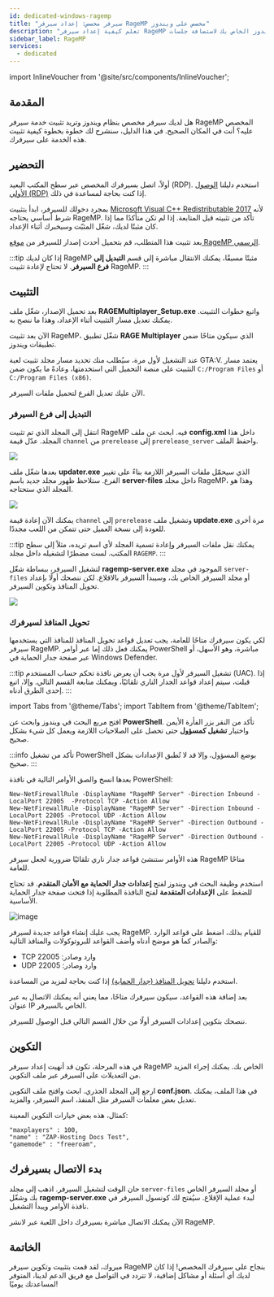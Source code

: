 ```yaml
---
id: dedicated-windows-ragemp
title: "سيرفر مخصص: إعداد سيرفر RageMP مخصص على ويندوز"
description: "تعلم كيفية إعداد سيرفر RageMP مخصص على سيرفر ويندوز الخاص بك لاستضافة جلسات GTA V متعددة اللاعبين → تعلّم المزيد الآن"
sidebar_label: RageMP
services:
  - dedicated
---
```


import InlineVoucher from '@site/src/components/InlineVoucher';

## المقدمة

هل لديك سيرفر مخصص بنظام ويندوز وتريد تثبيت خدمة سيرفر RageMP المخصص عليه؟ أنت في المكان الصحيح. في هذا الدليل، سنشرح لك خطوة بخطوة كيفية تثبيت هذه الخدمة على سيرفرك.

<InlineVoucher />

## التحضير

أولاً، اتصل بسيرفرك المخصص عبر سطح المكتب البعيد (RDP). استخدم دليلنا [الوصول الأولي (RDP)](vserver-windows-userdp.md) إذا كنت بحاجة لمساعدة في ذلك.

بمجرد دخولك للسيرفر، ابدأ بتثبيت [Microsoft Visual C++ Redistributable 2017](https://aka.ms/vs/15/release/VC_redist.x64.exe) لأنه شرط أساسي يحتاجه RageMP. تأكد من تثبيته قبل المتابعة. إذا لم تكن متأكدًا مما إذا كان مثبتًا لديك، شغّل المثبّت وسيخبرك أثناء الإعداد.

بعد تثبيت هذا المتطلب، قم بتحميل أحدث إصدار للسيرفر من [موقع RageMP الرسمي](https://cdn.rage.mp/public/files/RAGEMultiplayer_Setup.exe).

:::tip
إذا كان لديك RageMP مثبتًا مسبقًا، يمكنك الانتقال مباشرة إلى قسم **التبديل إلى فرع السيرفر**. لا تحتاج لإعادة تثبيت RageMP.
:::

## التثبيت

بعد تحميل الإصدار، شغّل ملف **RAGEMultiplayer_Setup.exe** واتبع خطوات التثبيت. يمكنك تعديل مسار التثبيت أثناء الإعداد، وهذا ما ننصح به.

الآن بعد تثبيت RageMP، شغّل تطبيق **RAGE Multiplayer** الذي سيكون متاحًا ضمن تطبيقات ويندوز.

عند التشغيل لأول مرة، سيُطلب منك تحديد مسار مجلد تثبيت لعبة GTA:V. يعتمد مسار التثبيت على منصة التحميل التي استخدمتها، وعادةً ما يكون ضمن `C:/Program Files` أو `C:/Program Files (x86)`.

الآن عليك تعديل الفرع لتحميل ملفات السيرفر.

### التبديل إلى فرع السيرفر

انتقل إلى المجلد الذي تم تثبيت RageMP فيه. ابحث عن ملف **config.xml** داخل هذا المجلد. عدّل قيمة `channel` من `prerelease` إلى `prerelease_server` واحفظ الملف.

![](https://screensaver01.zap-hosting.com/index.php/s/zbZfQCdnjjqmdbs/preview)

بعدها شغّل ملف **updater.exe** الذي سيحمّل ملفات السيرفر اللازمة بناءً على تغيير الفرع. ستلاحظ ظهور مجلد جديد باسم **server-files** داخل مجلد RageMP، وهذا هو المجلد الذي ستحتاجه.

![](https://screensaver01.zap-hosting.com/index.php/s/FpK5GdwnHMRRkfD/preview)

يمكنك الآن إعادة قيمة `channel` إلى `prerelease` وتشغيل ملف **update.exe** مرة أخرى للعودة إلى نسخة العميل حتى تتمكن من اللعب مجددًا.

:::tip
يمكنك نقل ملفات السيرفر وإعادة تسمية المجلد لأي اسم تريده، مثلاً إلى سطح المكتب. لست مضطرًا لتشغيله داخل مجلد `RAGEMP`.
:::

لتشغيل السيرفر، ببساطة شغّل **ragemp-server.exe** الموجود في مجلد `server-files` أو مجلد السيرفر الخاص بك، وسيبدأ السيرفر بالاقلاع. لكن ننصحك أولًا بإعداد تحويل المنافذ وتكوين السيرفر.

![](https://screensaver01.zap-hosting.com/index.php/s/AiJWmSjsjw7bMYX/preview)

### تحويل المنافذ لسيرفرك

لكي يكون سيرفرك متاحًا للعامة، يجب تعديل قواعد تحويل المنافذ للمنافذ التي يستخدمها سيرفر RageMP. يمكنك فعل ذلك إما عبر أوامر PowerShell مباشرة، وهو الأسهل، أو عبر صفحة جدار الحماية في Windows Defender.

:::tip
تشغيل السيرفر لأول مرة يجب أن يعرض نافذة تحكم حساب المستخدم (UAC). إذا قبلت، سيتم إعداد قواعد الجدار الناري تلقائيًا، ويمكنك متابعة القسم التالي. وإلا، اتبع إحدى الطرق أدناه.
:::

import Tabs from '@theme/Tabs';
import TabItem from '@theme/TabItem';

<Tabs>
<TabItem value="powershell" label="عبر PowerShell" default>

افتح مربع البحث في ويندوز وابحث عن **PowerShell**. تأكد من النقر بزر الفأرة الأيمن واختيار **تشغيل كمسؤول** حتى تحصل على الصلاحيات اللازمة ويعمل كل شيء بشكل صحيح.

:::info
تأكد من تشغيل PowerShell بوضع المسؤول، وإلا قد لا تُطبق الإعدادات بشكل صحيح.
:::

بعدها انسخ والصق الأوامر التالية في نافذة PowerShell:

```
New-NetFirewallRule -DisplayName "RageMP Server" -Direction Inbound -LocalPort 22005  -Protocol TCP -Action Allow
New-NetFirewallRule -DisplayName "RageMP Server" -Direction Inbound -LocalPort 22005 -Protocol UDP -Action Allow
New-NetFirewallRule -DisplayName "RageMP Server" -Direction Outbound -LocalPort 22005 -Protocol TCP -Action Allow
New-NetFirewallRule -DisplayName "RageMP Server" -Direction Outbound -LocalPort 22005 -Protocol UDP -Action Allow
```

هذه الأوامر ستنشئ قواعد جدار ناري تلقائيًا ضرورية لجعل سيرفر RageMP متاحًا للعامة.

</TabItem>

<TabItem value="windefender" label="عبر Windows Defender">

استخدم وظيفة البحث في ويندوز لفتح **إعدادات جدار الحماية مع الأمان المتقدم**. قد تحتاج للضغط على **الإعدادات المتقدمة** لفتح النافذة المطلوبة إذا فتحت صفحة جدار الحماية الأساسية.

![image](https://github.com/zaphosting/docs/assets/42719082/5fb9f943-7e51-4d8f-9df4-2f5ff60857d3)

يجب عليك إنشاء قواعد جديدة لسيرفر RageMP. للقيام بذلك، اضغط على قواعد الوارد والصادر كما هو موضح أدناه وأضف القواعد للبروتوكولات والمنافذ التالية:

- TCP وارد وصادر: 22005
- UDP وارد وصادر: 22005

استخدم دليلنا [تحويل المنافذ (جدار الحماية)](vserver-windows-port.md) إذا كنت بحاجة لمزيد من المساعدة.

</TabItem>
</Tabs>

بعد إضافة هذه القواعد، سيكون سيرفرك متاحًا، مما يعني أنه يمكنك الاتصال به عبر عنوان IP الخاص بالسيرفر.

ننصحك بتكوين إعدادات السيرفر أولًا من خلال القسم التالي قبل الوصول للسيرفر.

## التكوين

في هذه المرحلة، تكون قد أنهيت إعداد سيرفر RageMP الخاص بك. يمكنك إجراء المزيد من التعديلات على السيرفر عبر ملف التكوين.

ارجع إلى المجلد الجذري. ابحث وافتح ملف التكوين **conf.json**. في هذا الملف، يمكنك تعديل بعض معلمات السيرفر مثل المنفذ، اسم السيرفر، والمزيد.

كمثال، هذه بعض خيارات التكوين المعينة:

```
"maxplayers" : 100,
"name" : "ZAP-Hosting Docs Test",
"gamemode" : "freeroam",
```

## بدء الاتصال بسيرفرك

حان الوقت لتشغيل السيرفر. اذهب إلى مجلد `server-files` أو مجلد السيرفر الخاص بك وشغّل **ragemp-server.exe** لبدء عملية الإقلاع. سيُفتح لك كونسول السيرفر في نافذة الأوامر ويبدأ التشغيل.

الآن يمكنك الاتصال مباشرة بسيرفرك داخل اللعبة عبر لانشر RageMP.

## الخاتمة

مبروك، لقد قمت بتثبيت وتكوين سيرفر RageMP بنجاح على سيرفرك المخصص! إذا كان لديك أي أسئلة أو مشاكل إضافية، لا تتردد في التواصل مع فريق الدعم لدينا، المتوفر لمساعدتك يوميًا!

<InlineVoucher />